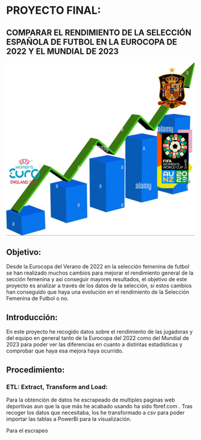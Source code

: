 # PROYECTO FINAL: 
## COMPARAR EL RENDIMIENTO DE LA SELECCIÓN ESPAÑOLA DE FUTBOL EN LA EUROCOPA DE 2022 Y EL MUNDIAL DE 2023

![Portada](imagenes-videos/PowerBi/ULTIMA.jpg)

## Objetivo: 
Desde la Eurocopa del Verano de 2022 en la selección femenina de futbol se han realizado muchos cambios para mejorar el rendimiento general de la sección femenina y así conseguir mayores resultados, el objetivo de este proyecto es analizar a través de los datos de la selección, si estos cambios han conseguido que haya una evolución en el rendimiento de la Selección Femenina de Futbol o no. 

## Introducción:
En este proyecto he recogido datos sobre el rendimiento de las jugadoras y del equipo en general tanto de la Eurocopa del 2022 como del Mundial de 2023 para poder ver las diferencias en cuanto a distintas estadísticas y comprobar que haya esa mejora haya ocurrido. 

## Procedimiento:
### ETL: Extract, Transform and Load:
Para la obtención de datos he escrapeado de multiples paginas web deportivas aun que la que más he acabado usando ha sido fbref.com .
Tras recoger los datos que necesitaba, los he transformado a csv para poder importar las tablas a PowerBi para la visualización.

Para el escrapeo


